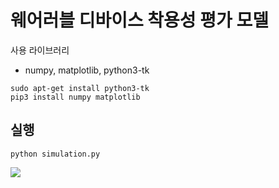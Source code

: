 # 웨어러블 디바이스 착용성 평가 모델
 
사용 라이브러리
- numpy, matplotlib, python3-tk

```
sudo apt-get install python3-tk
pip3 install numpy matplotlib
```

## 실행
```
python simulation.py
```

![](https://i.imgur.com/VLFNxsb.png)
